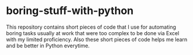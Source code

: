 # boring-stuff-with-python

This repository contains short pieces of code that I use for automating boring tasks usually at work that were too complex to be done via Excel with my limited proficiency. Also these short pieces of code helps me learn and be better in Python everytime.

